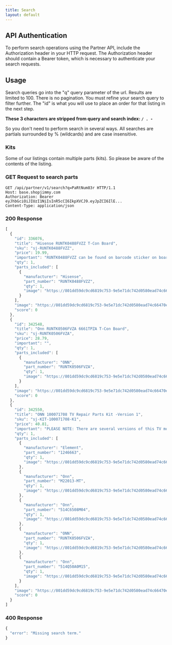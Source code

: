 ```yaml
---
title: Search
layout: default
---
```


## API Authentication

To perform search operations using the Partner API, include the Authorization header in your HTTP request. 
The Authorization header should contain a Bearer token, which is necessary to authenticate your search requests.

## Usage
Search queries go into the "q" query parameter of the url. Results are limited to 100. 
There is no pagination. You must refine your search query to filter further.
The "id" is what you will use to place an order for that listing in the next step.

**These 3 characters are stripped from query and search index: `/ . -`**

So you don't need to perform search in several ways. All searches are partials surrounded by % (wildcards) and are case insensitive.

### Kits
Some of our listings contain multiple parts (kits). So please be aware of the contents of the listing.

### GET Request to search parts
```plaintext
GET /api/partner/v1/search?q=PaRtNum83r HTTP/1.1
Host: base.shopjimmy.com
Authorization: Bearer eyJhbGciOiJIUzI1NiIsInR5cCI6IkpXVCJ9.eyJpZCI6IlE...
Content-Type: application/json
```

### 200 Response
```js
[
  {
    "id": 336076,
    "title": "Hisense RUNTK0488FVZZ T-Con Board",
    "sku": "sj-RUNTK0488FVZZ",
    "price": 19.99,
    "important": "RUNTK0488FVZZ can be found on barcode sticker on board..\\r\\n\\r\\nIMPORTANT: Horizontal lines on the screen are virtually NEVER caused by a bad T-con board. Horizontal lines indicate a defective LCD panel (screen).",
    "qty": 1,
    "parts_included": [
      {
        "manufacturer": "Hisense",
        "part_number": "RUNTK0488FVZZ",
        "qty": 1,
        "image": "https://801dd59dc9cd6819c753-9e5e71dc742d0580ead74c66470ed43a.ssl.cf2.rackcdn.com/2021-10-25-20-16-52-ShopJimmy-RUNTK0488FVZZ-TOP.jpg"
      }
    ],
    "image": "https://801dd59dc9cd6819c753-9e5e71dc742d0580ead74c66470ed43a.ssl.cf2.rackcdn.com/2021-10-25-20-16-52-ShopJimmy-RUNTK0488FVZZ-TOP.jpg",
    "score": 0
  },
  {
    "id": 342548,
    "title": "Onn RUNTK0506FVZA 6661TPZA T-Con Board",
    "sku": "sj-RUNTK0506FVZA",
    "price": 28.79,
    "important": "",
    "qty": 1,
    "parts_included": [
      {
        "manufacturer": "ONN",
        "part_number": "RUNTK0506FVZA",
        "qty": 1,
        "image": "https://801dd59dc9cd6819c753-9e5e71dc742d0580ead74c66470ed43a.ssl.cf2.rackcdn.com/2022-12-23-01-20-34-ShopJimmy-RUNTK0506FVZA-TOP.jpg"
      }
    ],
    "image": "https://801dd59dc9cd6819c753-9e5e71dc742d0580ead74c66470ed43a.ssl.cf2.rackcdn.com/2022-12-23-01-20-34-ShopJimmy-RUNTK0506FVZA-TOP.jpg",
    "score": 0
  },
  {
    "id": 342550,
    "title": "ONN 100071708 TV Repair Parts Kit -Version 1",
    "sku": "sj-KIT-100071708-K1",
    "price": 40.81,
    "important": "PLEASE NOTE: There are several versions of this TV model.  Please match the boards shown to the originals in your TV before ordering.",
    "qty": 1,
    "parts_included": [
      {
        "manufacturer": "Element",
        "part_number": "1246663",
        "qty": 1,
        "image": "https://801dd59dc9cd6819c753-9e5e71dc742d0580ead74c66470ed43a.ssl.cf2.rackcdn.com/2022-06-30-23-38-32-ShopJimmy-1246663-TOP.jpg"
      },
      {
        "manufacturer": "Onn",
        "part_number": "M22013-MT",
        "qty": 1,
        "image": "https://801dd59dc9cd6819c753-9e5e71dc742d0580ead74c66470ed43a.ssl.cf2.rackcdn.com/2022-12-23-01-07-49-ShopJimmy-M22013-MT-TOP.jpg"
      },
      {
        "manufacturer": "Onn",
        "part_number": "514C6508M04",
        "qty": 1,
        "image": "https://801dd59dc9cd6819c753-9e5e71dc742d0580ead74c66470ed43a.ssl.cf2.rackcdn.com/2022-12-23-01-01-14-ShopJimmy-514C6508M04-TOP.jpg"
      },
      {
        "manufacturer": "ONN",
        "part_number": "RUNTK0506FVZA",
        "qty": 1,
        "image": "https://801dd59dc9cd6819c753-9e5e71dc742d0580ead74c66470ed43a.ssl.cf2.rackcdn.com/2022-12-23-01-20-34-ShopJimmy-RUNTK0506FVZA-TOP.jpg"
      },
      {
        "manufacturer": "Onn",
        "part_number": "514Q50A0M15",
        "qty": 1,
        "image": "https://801dd59dc9cd6819c753-9e5e71dc742d0580ead74c66470ed43a.ssl.cf2.rackcdn.com/2022-12-23-01-10-59-ShopJimmy-514Q50A0M15-TOP.jpg"
      }
    ],
    "image": "https://801dd59dc9cd6819c753-9e5e71dc742d0580ead74c66470ed43a.ssl.cf2.rackcdn.com/2022-12-23-01-22-42-ShopJimmy-KIT-100071708-K1-TOP.jpg",
    "score": 0
  }
]
```

### 400 Response
```js
{
  "error": "Missing search term."
}
```
